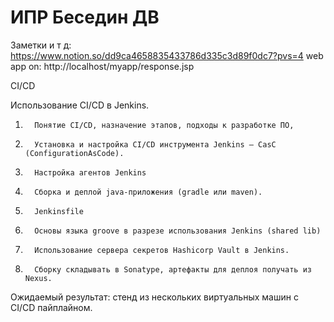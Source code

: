 # ИПР Беседин ДВ

Заметки и т д: https://www.notion.so/dd9ca4658835433786d335c3d89f0dc7?pvs=4
web app on: http://localhost/myapp/response.jsp

CI/CD

Использование CI/CD в Jenkins.

1)       Понятие CI/CD, назначение этапов, подходы к разработке ПО,

2)       Установка и настройка CI/CD инструмента Jenkins – CasC (ConfigurationAsCode).

3)       Настройка агентов Jenkins

4)       Сборка и деплой java-приложения (gradle или maven).

5)       Jenkinsfile

6)       Основы языка groove в разрезе использования Jenkins (shared lib)

7)       Использование сервера секретов Hashicorp Vault в Jenkins.

8)       Сборку складывать в Sonatype, артефакты для деплоя получать из Nexus.

Ожидаемый результат: стенд из нескольких виртуальных машин с CI/CD пайплайном.